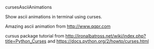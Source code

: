 cursesAsciiAnimations

Show ascii animations in terminal using curses.

Amazing ascii animation from http://www.qqpr.com

cursus package tutorial from http://ironalbatross.net/wiki/index.php?title=Python_Curses
and https://docs.python.org/2/howto/curses.html
